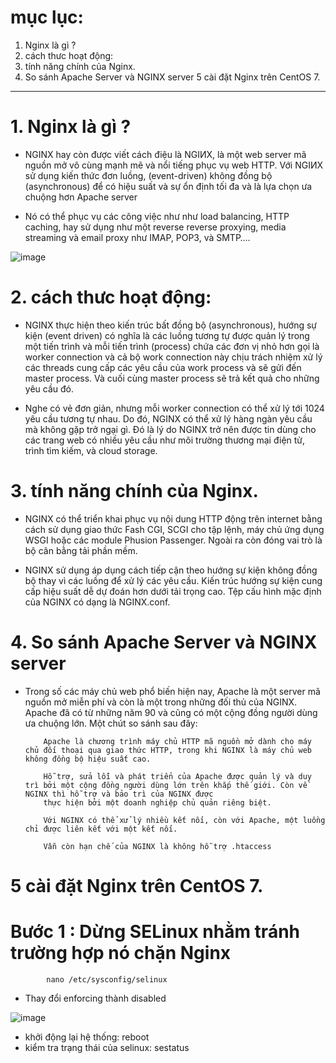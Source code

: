 # mục lục:

1. Nginx là gì ?
2. cách thưc hoạt động:
3. tính năng chính của Nginx.
4. So sánh Apache Server và NGINX server
5 cài đặt Nginx trên CentOS 7.

---------------------------------------------------------------------------------------------------------
# 1. Nginx là gì ?

- NGINX hay còn được viết cách điệu là NGIИX, là một web server mã nguồn mở vô cùng mạnh mẽ và nổi tiếng phục vụ web HTTP. Với NGIИX sử dụng kiến thức đơn luồng, (event-driven) không đồng bộ (asynchronous) để có hiệu suất và sự ổn định tối đa và là lựa chọn ưa chuộng hơn Apache server

- Nó có thể phục vụ các công việc như như load balancing, HTTP caching, hay sử dụng như một reverse reverse proxying, media streaming và email proxy như IMAP, POP3, và SMTP….  

![image](https://user-images.githubusercontent.com/95491130/182994940-6c17460d-25b4-4f8c-96c7-d5bb21d2423a.png)

# 2. cách thưc hoạt động: 

- NGINX thực hiện theo kiến trúc bất đồng bộ (asynchronous), hướng sự kiện (event driven) có nghĩa là các luồng tương tự được quản lý trong một tiến trình và mỗi tiến trình (process) chứa các đơn vị nhỏ hơn gọi là worker connection và cả bộ work connection này chịu trách nhiệm xử lý các threads cung cấp các yêu cầu của work process và sẽ gửi đến master process. Và cuối cùng master process sẽ trả kết quả cho những yêu cầu đó.

- Nghe có vẻ đơn giản, nhưng mỗi worker connection có thể xử lý tới 1024 yêu cầu tương tự nhau. Do đó, NGINX có thể xử lý hàng ngàn yêu cầu mà không gặp trở ngại gì. Đó là lý do NGINX trở nên được tin dùng cho các trang web có nhiều yêu cầu như môi trường thương mại điện tử, trình tìm kiếm, và cloud storage.

# 3. tính năng chính của Nginx.

- NGINX có thể triển khai phục vụ nội dung HTTP động trên internet bằng cách sử dụng giao thức Fash CGI, SCGI cho tập lệnh, máy chủ ứng dụng WSGI hoặc các module Phusion Passenger. Ngoài ra còn đóng vai trò là bộ cân bằng tải phần mềm. 

- NGINX sử dụng áp dụng cách tiếp cận theo hướng sự kiện không đồng bộ thay vì các luồng để xử lý các yêu cầu. Kiến trúc hướng sự kiện cung cấp hiệu suất dễ dự đoán hơn dưới tải trọng cao. Tệp cấu hình mặc định của NGINX có dạng là NGINX.conf.

# 4. So sánh Apache Server và NGINX server

- Trong số các máy chủ web phổ biến hiện nay, Apache là một server mã nguồn mở miễn phí và còn là một trong những đối thủ của NGINX. Apache đã có từ những năm 90 và cũng có một cộng đồng người dùng ưa chuộng lớn. Một chút so sánh sau đây: 

          Apache là chương trình máy chủ HTTP mã nguồn mở dành cho máy chủ đối thoại qua giao thức HTTP, trong khi NGINX là máy chủ web không đồng bộ hiệu suất cao.

          Hỗ trợ, sửa lỗi và phát triển của Apache được quản lý và duy trì bởi một cộng đồng người dùng lớn trên khắp thế giới. Còn về NGINX thì hỗ trợ và bảo trì của NGINX được
          thực hiện bởi một doanh nghiệp chủ quản riêng biệt.

          Với NGINX có thể xử lý nhiều kết nối, còn với Apache, một luồng chỉ được liên kết với một kết nối. 

          Vẫn còn hạn chế của NGINX là không hỗ trợ .htaccess

# 5 cài đặt Nginx trên CentOS 7.

# Bước 1 : Dừng SELinux nhằm tránh trường hợp nó chặn Nginx

            nano /etc/sysconfig/selinux

- Thay đổi enforcing thành disabled

![image](https://user-images.githubusercontent.com/95491130/182996126-0c517486-bb9c-4669-9722-452a3c0f4256.png)

- khởi động lại hệ thống: reboot
- kiểm tra trạng thái của selinux: sestatus































